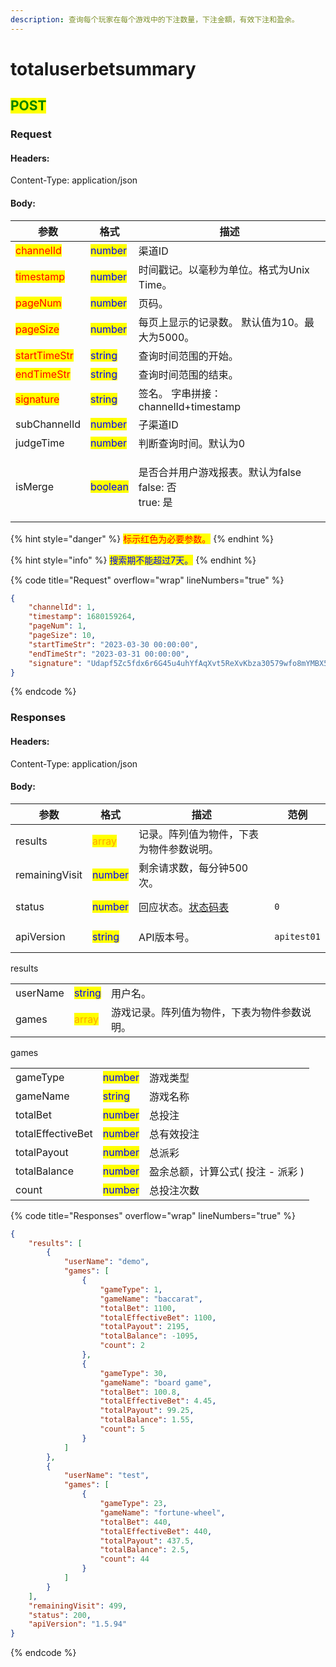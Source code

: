 ```yaml
---
description: 查询每个玩家在每个游戏中的下注数量，下注金額，有效下注和盈余。
---
```


# totaluserbetsummary

## <mark style="color:green;">POST</mark>

### **Request**

#### Headers:

Content-Type: application/json

#### Body:

| 参数                                           | 格式                                       | 描述                                                  |
| -------------------------------------------- | ---------------------------------------- | --------------------------------------------------- |
| <mark style="color:red;">channelId</mark>    | <mark style="color:blue;">number</mark>  | 渠道ID                                                |
| <mark style="color:red;">timestamp</mark>    | <mark style="color:blue;">number</mark>  | 时间戳记。以毫秒为单位。格式为Unix Time。                           |
| <mark style="color:red;">pageNum</mark>      | <mark style="color:blue;">number</mark>  | 页码。                                                 |
| <mark style="color:red;">pageSize</mark>     | <mark style="color:blue;">number</mark>  | 每页上显示的记录数。 默认值为10。最大为5000。                          |
| <mark style="color:red;">startTimeStr</mark> | <mark style="color:blue;">string</mark>  | 查询时间范围的开始。                                          |
| <mark style="color:red;">endTimeStr</mark>   | <mark style="color:blue;">string</mark>  | 查询时间范围的结束。                                          |
| <mark style="color:red;">signature</mark>    | <mark style="color:blue;">string</mark>  | 签名。 字串拼接：channelId+timestamp                        |
| subChannelId                                 | <mark style="color:blue;">number</mark>  | 子渠道ID                                               |
| judgeTime                                    | <mark style="color:blue;">number</mark>  | 判断查询时间。默认为0                                         |
| isMerge                                      | <mark style="color:blue;">boolean</mark> | <p>是否合并用户游戏报表。默认为false <br>false: 否 <br>true: 是</p> |

{% hint style="danger" %}
<mark style="color:red;">标示红色为必要参数。</mark>
{% endhint %}

{% hint style="info" %}
<mark style="color:blue;">搜索期不能超过7天。</mark>
{% endhint %}

{% code title="Request" overflow="wrap" lineNumbers="true" %}
```json
{
    "channelId": 1,
    "timestamp": 1680159264,
    "pageNum": 1,
    "pageSize": 10,
    "startTimeStr": "2023-03-30 00:00:00",
    "endTimeStr": "2023-03-31 00:00:00",
    "signature": "Udapf5Zc5fdx6r6G45u4uhYfAqXvt5ReXvKbza30579wfo8mYMBX5Hho7wHFV/NYoCB2eiGJeYd0MzjtdmPqVYyoWsPVaQEwQPuCPG3GIDI1MKYKxWGxMl+ylpsEPgM1v6rcmrGKXq3E6rZC8LuYnqDGA75aKuOa2mLZKARJQyE="
}
```
{% endcode %}

### **Responses**

#### Headers:

Content-Type: application/json

#### Body:

<table><thead><tr><th>参数</th><th>格式</th><th>描述</th><th data-hidden>范例</th></tr></thead><tbody><tr><td>results</td><td><mark style="color:orange;">array</mark></td><td>记录。阵列值为物件，下表为物件参数说明。</td><td></td></tr><tr><td>remainingVisit</td><td><mark style="color:blue;">number</mark></td><td>剩余请求数，每分钟500次。</td><td></td></tr><tr><td>status</td><td><mark style="color:blue;">number</mark></td><td>回应状态。<a href="../../ebet-zhuang-tai-ma.md#ebet-xiang-ying-de-zhuang-tai-dai-ma">状态码表</a></td><td><pre><code>0
</code></pre></td></tr><tr><td>apiVersion</td><td><mark style="color:blue;">string</mark></td><td>API版本号。</td><td><pre><code>apitest01
</code></pre></td></tr></tbody></table>

results

|          |                                          |                        |
| -------- | ---------------------------------------- | ---------------------- |
| userName | <mark style="color:blue;">string</mark>  | 用户名。                   |
| games    | <mark style="color:orange;">array</mark> | 游戏记录。阵列值为物件，下表为物件参数说明。 |

games

|                   |                                         |                      |
| ----------------- | --------------------------------------- | -------------------- |
| gameType          | <mark style="color:blue;">number</mark> | 游戏类型                 |
| gameName          | <mark style="color:blue;">string</mark> | 游戏名称                 |
| totalBet          | <mark style="color:blue;">number</mark> | 总投注                  |
| totalEffectiveBet | <mark style="color:blue;">number</mark> | 总有效投注                |
| totalPayout       | <mark style="color:blue;">number</mark> | 总派彩                  |
| totalBalance      | <mark style="color:blue;">number</mark> | 盈余总额，计算公式( 投注 - 派彩 ) |
| count             | <mark style="color:blue;">number</mark> | 总投注次数                |

{% code title="Responses" overflow="wrap" lineNumbers="true" %}
```json
{
    "results": [
        {
            "userName": "demo",
            "games": [
                {
                    "gameType": 1,
                    "gameName": "baccarat",
                    "totalBet": 1100,
                    "totalEffectiveBet": 1100,
                    "totalPayout": 2195,
                    "totalBalance": -1095,
                    "count": 2
                },
                {
                    "gameType": 30,
                    "gameName": "board game",
                    "totalBet": 100.8,
                    "totalEffectiveBet": 4.45,
                    "totalPayout": 99.25,
                    "totalBalance": 1.55,
                    "count": 5
                }
            ]
        },
        {
            "userName": "test",
            "games": [
                {
                    "gameType": 23,
                    "gameName": "fortune-wheel",
                    "totalBet": 440,
                    "totalEffectiveBet": 440,
                    "totalPayout": 437.5,
                    "totalBalance": 2.5,
                    "count": 44
                }
            ]
        }
    ],
    "remainingVisit": 499,
    "status": 200,
    "apiVersion": "1.5.94"
}
```
{% endcode %}

